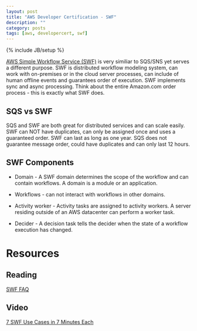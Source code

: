 ```yaml
---
layout: post
title: "AWS Developer Certification - SWF"
description: ""
category: posts
tags: [aws, developercert, swf]
---
```

{% include JB/setup %}

[AWS Simple Workflow Service (SWF)](https://aws.amazon.com/swf/) is very similiar to SQS/SNS yet serves a different purpose. SWF is distributed workflow modeling system, can work with on-premises or in the cloud server processes, can include of human offline events and guarantees order of execution. SWF implements sync and async processing. Think about the entire Amazon.com order process - this is exactly what SWF does. 

## SQS vs SWF
SQS and SWF are both great for distributed services and can scale easily.  SWF can NOT have duplicates, can only be assigned once and uses a guaranteed order. SWF can last as long as one year. SQS does not guarantee message order, could have duplicates and can only last 12 hours. 

## SWF Components

* Domain - A SWF domain determines the scope of the workflow and can contain workflows. A domain is a module or an application.

* Workflows - can not interact with workflows in other domains. 

* Activity worker - Activity tasks are assigned to activity workers. A server residing outside of an AWS datacenter can perform a worker task.

* Decider - A decision task tells the decider when the state of a workflow execution has changed.

# Resources

## Reading
[SWF FAQ](https://aws.amazon.com/swf/faqs/)

## Video
[7 SWF Use Cases in 7 Minutes Each](https://www.youtube.com/watch?v=sXGlQruUrWE)